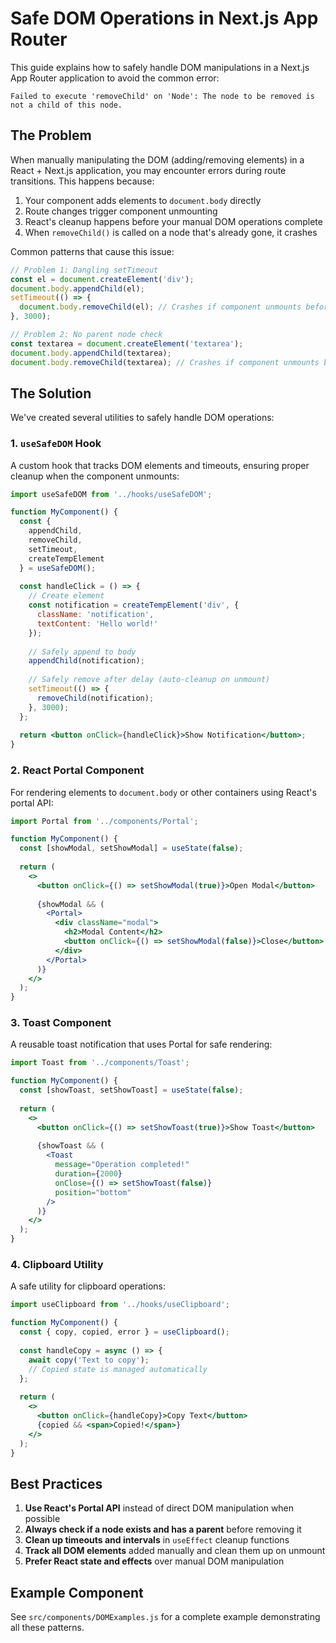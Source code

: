 # Safe DOM Operations in Next.js App Router

This guide explains how to safely handle DOM manipulations in a Next.js App Router application to avoid the common error:

```
Failed to execute 'removeChild' on 'Node': The node to be removed is not a child of this node.
```

## The Problem

When manually manipulating the DOM (adding/removing elements) in a React + Next.js application, you may encounter errors during route transitions. This happens because:

1. Your component adds elements to `document.body` directly
2. Route changes trigger component unmounting
3. React's cleanup happens before your manual DOM operations complete
4. When `removeChild()` is called on a node that's already gone, it crashes

Common patterns that cause this issue:

```js
// Problem 1: Dangling setTimeout
const el = document.createElement('div');
document.body.appendChild(el);
setTimeout(() => {
  document.body.removeChild(el); // Crashes if component unmounts before timeout completes
}, 3000);

// Problem 2: No parent node check
const textarea = document.createElement('textarea');
document.body.appendChild(textarea);
document.body.removeChild(textarea); // Crashes if component unmounts between operations
```

## The Solution

We've created several utilities to safely handle DOM operations:

### 1. `useSafeDOM` Hook

A custom hook that tracks DOM elements and timeouts, ensuring proper cleanup when the component unmounts:

```jsx
import useSafeDOM from '../hooks/useSafeDOM';

function MyComponent() {
  const { 
    appendChild, 
    removeChild, 
    setTimeout, 
    createTempElement 
  } = useSafeDOM();
  
  const handleClick = () => {
    // Create element
    const notification = createTempElement('div', {
      className: 'notification',
      textContent: 'Hello world!'
    });
    
    // Safely append to body
    appendChild(notification);
    
    // Safely remove after delay (auto-cleanup on unmount)
    setTimeout(() => {
      removeChild(notification);
    }, 3000);
  };
  
  return <button onClick={handleClick}>Show Notification</button>;
}
```

### 2. React Portal Component

For rendering elements to `document.body` or other containers using React's portal API:

```jsx
import Portal from '../components/Portal';

function MyComponent() {
  const [showModal, setShowModal] = useState(false);
  
  return (
    <>
      <button onClick={() => setShowModal(true)}>Open Modal</button>
      
      {showModal && (
        <Portal>
          <div className="modal">
            <h2>Modal Content</h2>
            <button onClick={() => setShowModal(false)}>Close</button>
          </div>
        </Portal>
      )}
    </>
  );
}
```

### 3. Toast Component

A reusable toast notification that uses Portal for safe rendering:

```jsx
import Toast from '../components/Toast';

function MyComponent() {
  const [showToast, setShowToast] = useState(false);
  
  return (
    <>
      <button onClick={() => setShowToast(true)}>Show Toast</button>
      
      {showToast && (
        <Toast 
          message="Operation completed!" 
          duration={2000}
          onClose={() => setShowToast(false)}
          position="bottom"
        />
      )}
    </>
  );
}
```

### 4. Clipboard Utility

A safe utility for clipboard operations:

```jsx
import useClipboard from '../hooks/useClipboard';

function MyComponent() {
  const { copy, copied, error } = useClipboard();
  
  const handleCopy = async () => {
    await copy('Text to copy');
    // Copied state is managed automatically
  };
  
  return (
    <>
      <button onClick={handleCopy}>Copy Text</button>
      {copied && <span>Copied!</span>}
    </>
  );
}
```

## Best Practices

1. **Use React's Portal API** instead of direct DOM manipulation when possible
2. **Always check if a node exists and has a parent** before removing it
3. **Clean up timeouts and intervals** in `useEffect` cleanup functions
4. **Track all DOM elements** added manually and clean them up on unmount
5. **Prefer React state and effects** over manual DOM manipulation

## Example Component

See `src/components/DOMExamples.js` for a complete example demonstrating all these patterns. 